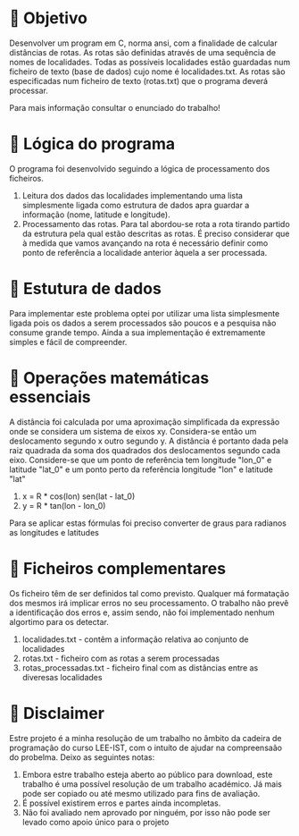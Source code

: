 # 📍 Objetivo
Desenvolver um program em C, norma ansi, com a finalidade de calcular distâncias de rotas. As rotas são definidas através de uma sequência de nomes de localidades. Todas as possíveis localidades estão guardadas num ficheiro de texto (base de dados) cujo nome é localidades.txt. As rotas são especificadas num ficheiro de texto (rotas.txt) que o programa deverá processar.

Para mais informação consultar o enunciado do trabalho!

# 📍 Lógica do programa
O programa foi desenvolvido seguindo a lógica de processamento dos ficheiros.
  1. Leitura dos dados das localidades implementando uma lista simplesmente ligada como estrutura de dados apra guardar a informação (nome, latitude e longitude).
  2. Processamento das rotas. Para tal abordou-se rota a rota tirando partido da estrutura pela qual estão descritas as rotas. É preciso considerar que à medida que vamos avançando na rota é necessário definir como ponto de referência a localidade anterior àquela a ser processada.

# 📍 Estutura de dados
Para implementar este problema optei por utilizar uma lista simplesmente ligada pois os dados a serem processados são poucos e a pesquisa não consume grande tempo. Ainda a sua implementação é extremamente simples e fácil de compreender.

# 📍 Operações matemáticas essenciais
A distância foi calculada por uma aproximação simplificada da expressão onde se considera um sistema de eixos xy. Considera-se então um deslocamento segundo x outro segundo y. A distância é portanto dada pela raiz quadrada da soma dos quadrados dos deslocamentos segundo cada eixo. Considere-se que um ponto de referência tem longitude "lon_0" e latitude "lat_0" e um ponto perto da referência longitude "lon" e latitude "lat"
  1. x = R * cos(lon) sen(lat - lat_0) 
  2. y = R * tan(lon - lon_0)

Para se aplicar estas fórmulas foi preciso converter de graus para radianos as longitudes e latitudes

# 📍 Ficheiros complementares
Os ficheiro têm de ser definidos tal como previsto. Qualquer má formatação dos mesmos irá implicar erros no seu processamento. O trabalho não prevê a identificação dos erros e, assim sendo, não foi implementado nenhum algortimo para os detectar.
  1. localidades.txt - contêm a informação relativa ao conjunto de localidades
  2. rotas.txt - ficheiro com as rotas a serem processadas
  3. rotas_processadas.txt - ficheiro final com as distâncias entre as diveresas localidades

# 📍 Disclaimer
Estre projeto é a minha resolução de um trabalho no âmbito da cadeira de programação do curso LEE-IST, com o intuíto de ajudar na compreensaão do probelma. Deixo as seguintes notas:
  1. Embora estre trabalho esteja aberto ao público para download, este trabalho é uma possível resolução de um trabalho académico. Já mais pode ser copiado ou até mesmo utilizado para fins de avaliação. 
  2. É possível existirem erros e partes ainda incompletas.
  3. Não foi avaliado nem aprovado por ninguém, por isso não pode ser levado como apoio único para o projeto
